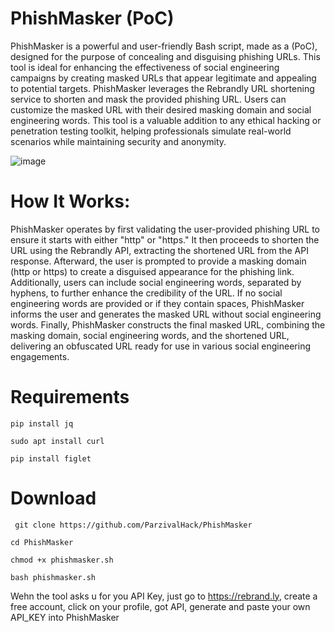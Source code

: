 # PhishMasker (PoC)

PhishMasker is a powerful and user-friendly Bash script, made as a (PoC), designed for the purpose of concealing and disguising phishing URLs. This tool is ideal for enhancing the effectiveness of social engineering campaigns by creating masked URLs that appear legitimate and appealing to potential targets. PhishMasker leverages the Rebrandly URL shortening service to shorten and mask the provided phishing URL. Users can customize the masked URL with their desired masking domain and social engineering words. This tool is a valuable addition to any ethical hacking or penetration testing toolkit, helping professionals simulate real-world scenarios while maintaining security and anonymity.

![image](https://github.com/ParzivalHack/PhishMasker/assets/82817793/49a00f7d-1c05-4daf-943e-f261ed0349d7)


# How It Works:

PhishMasker operates by first validating the user-provided phishing URL to ensure it starts with either "http" or "https." It then proceeds to shorten the URL using the Rebrandly API, extracting the shortened URL from the API response. Afterward, the user is prompted to provide a masking domain (http or https) to create a disguised appearance for the phishing link. Additionally, users can include social engineering words, separated by hyphens, to further enhance the credibility of the URL. If no social engineering words are provided or if they contain spaces, PhishMasker informs the user and generates the masked URL without social engineering words. Finally, PhishMasker constructs the final masked URL, combining the masking domain, social engineering words, and the shortened URL, delivering an obfuscated URL ready for use in various social engineering engagements.

# Requirements

```pip install jq```

```sudo apt install curl```

```pip install figlet```

# Download

``` git clone https://github.com/ParzivalHack/PhishMasker```

```cd PhishMasker```

```chmod +x phishmasker.sh```

```bash phishmasker.sh```

Wehn the tool asks u for you API Key, just go to https://rebrand.ly, create a free account, click on your profile, got API, generate and paste your own API_KEY into PhishMasker
